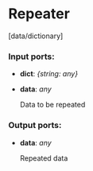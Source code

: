 # Repeater

[data/dictionary]

### Input ports:

* __dict__: _{string: any}_



* __data__: _any_

    Data to be repeated



### Output ports:

* __data__: _any_

    Repeated data



